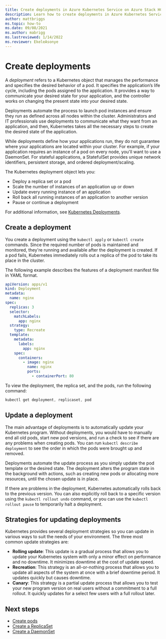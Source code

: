 ```yaml
---
title: Create deployments in Azure Kubernetes Service on Azure Stack HCI
description: Learn how to create deployments in Azure Kubernetes Service (AKS) on Azure Stack HCI.
author: mattbriggs
ms.topic: how-to
ms.date: 09/08/2021
ms.author: mabrigg 
ms.lastreviewed: 1/14/2022
ms.reviewer: EkeleAsonye
---
```


# Create deployments

A _deployment_ refers to a Kubernetes object that manages the performance and specifies the desired behavior of a pod. It specifies the application’s life cycle, including the pods assigned to the application. It provides a way to communicate your desired state for your application, and the controller works on changing the present state into your desired state.

Deployments automate the process to launch pod instances and ensure they run as defined across all nodes within the cluster. Administrators and IT professionals use deployments to communicate what they want from an application, and then, Kubernetes takes all the necessary steps to create the desired state of the application.

While deployments define how your applications run, they do not guarantee where your applications are located within your cluster. For example, if your application requires an instance of a pod on every node, you'll want to use a DaemonSet. For stateful applications, a StatefulSet provides unique network identifiers, persistent storage, and ordered deployment/scaling. 

The Kubernetes deployment object lets you:

- Deploy a replica set or a pod
- Scale the number of instances of an application up or down
- Update every running instance of an application
- Roll back all running instances of an application to another version
- Pause or continue a deployment

For additional information, see [Kubernetes Deployments](https://kubernetes.io/docs/concepts/workloads/controllers/deployment/).

## Create a deployment

You create a deployment using the `kubectl apply` or `kubectl create` commands. Since the required number of pods is maintained and monitored, they're running and available after the deployment is created. If a pod fails, Kubernetes immediately rolls out a replica of the pod to take its place in the cluster.

The following example describes the features of a deployment manifest file in YAML format.

```yml
apiVersion: apps/v1
kind: Deployment
metadata:
  name: nginx
spec:
  replicas: 3
  selector:
    matchLabels:
      app: nginx
  strategy:
    type: Recreate
  template:
    metadata:
      labels:
        app: nginx
    spec:
      containers:
        - image: nginx
          name: nginx
          ports:
            - containerPort: 80
```

To view the deployment, the replica set, and the pods, run the following command:

```powershell
kubectl get deployment, replicaset, pod
```

## Update a deployment

The main advantage of deployments is to automatically update your Kubernetes program. Without deployments, you would have to manually end all old pods, start new pod versions, and run a check to see if there are any problems when creating pods. You can run `kubectl describe deployment` to see the order in which the pods were brought up and removed.

Deployments automate the update process as you simply update the pod template or the desired state. The deployment alters the program state in the background with actions, such as creating new pods or allocating more resources, until the chosen update is in place.

If there are problems in the deployment, Kubernetes automatically rolls back to the previous version. You can also explicitly roll back to a specific version using the `kubectl rollout undo` command, or you can use the `kubectl rollout pause` to temporarily halt a deployment.

## Strategies for updating deployments

Kubernetes provides several deployment strategies so you can update in various ways to suit the needs of your environment. The three most common update strategies are:

- **Rolling update**: This update is a gradual process that allows you to update your Kubernetes system with only a minor effect on performance and no downtime. It minimizes downtime at the cost of update speed.
- **Recreation**: This strategy is an all-or-nothing process that allows you to update all aspects of the system at once with a brief downtime period. It updates quickly but causes downtime.
- **Canary**: This strategy is a partial update process that allows you to test your new program version on real users without a commitment to a full rollout. It quickly updates for a select few users with a full rollout later.

## Next steps

- [Create pods](create-pods.md)
- [Create a ReplicaSet](create-replicasets.md)
- [Create a DaemonSet](create-daemonsets.md)